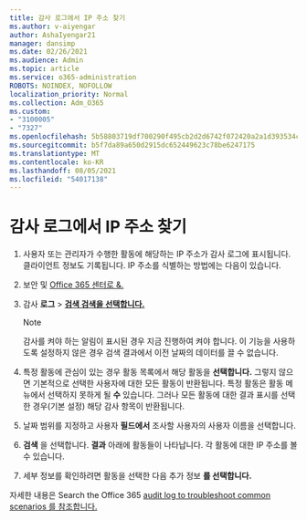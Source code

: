 ```yaml
---
title: 감사 로그에서 IP 주소 찾기
ms.author: v-aiyengar
author: AshaIyengar21
manager: dansimp
ms.date: 02/26/2021
ms.audience: Admin
ms.topic: article
ms.service: o365-administration
ROBOTS: NOINDEX, NOFOLLOW
localization_priority: Normal
ms.collection: Adm_O365
ms.custom:
- "3100005"
- "7327"
ms.openlocfilehash: 5b58803719df700290f495cb2d2d6742f072420a2a1d393534ca165bb5a14fbb
ms.sourcegitcommit: b5f7da89a650d2915dc652449623c78be6247175
ms.translationtype: MT
ms.contentlocale: ko-KR
ms.lasthandoff: 08/05/2021
ms.locfileid: "54017138"
---
```

# <a name="find-the-ip-address-in-audit-log"></a>감사 로그에서 IP 주소 찾기

1. 사용자 또는 관리자가 수행한 활동에 해당하는 IP 주소가 감사 로그에 표시됩니다. 클라이언트 정보도 기록됩니다. IP 주소를 식별하는 방법에는 다음이 있습니다.

1. 보안 및 [Office 365 센터로 &.](https://go.microsoft.com/fwlink/p/?linkid=2077143)
1. 감사 **로그**  >  **[검색 검색을 선택합니다.](https://go.microsoft.com/fwlink/?linkid=2103759)**
    > [!NOTE]
    > 감사를 켜야 하는 알림이 표시된 경우 지금 진행하여 켜야 합니다. 이 기능을 사용하도록 설정하지 않은 경우 검색 결과에서 이전 날짜의 데이터를 끌 수 없습니다.
1. 특정 활동에 관심이 있는 경우 활동 목록에서 해당 활동을 **선택합니다.** 그렇지 않으면 기본적으로 선택한 사용자에 대한 모든 활동이 반환됩니다. 특정 활동은 활동 메뉴에서 선택하지 못하게 될 **수** 있습니다. 그러나 모든 활동에 대한 결과  표시를 선택한 경우(기본 설정) 해당 감사 항목이 반환됩니다.
1. 날짜 범위를 지정하고 사용자 **필드에서** 조사할 사용자의 사용자 이름을 선택합니다.
1. **검색** 을 선택합니다. **결과** 아래에 활동들이 나타납니다. 각 활동에 대한 IP 주소를 볼 수 있습니다.
1. 세부 정보를 확인하려면 활동을 선택한 다음 추가 정보 **를 선택합니다.**

자세한 내용은 Search the Office 365 [audit log to troubleshoot common scenarios 를 참조합니다.](https://go.microsoft.com/fwlink/?linkid=2103944)